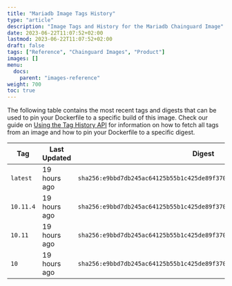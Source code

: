 ```yaml
---
title: "Mariadb Image Tags History"
type: "article"
description: "Image Tags and History for the Mariadb Chainguard Image"
date: 2023-06-22T11:07:52+02:00
lastmod: 2023-06-22T11:07:52+02:00
draft: false
tags: ["Reference", "Chainguard Images", "Product"]
images: []
menu:
  docs:
    parent: "images-reference"
weight: 700
toc: true
---
```


The following table contains the most recent tags and digests that can be used to pin your Dockerfile to a specific build of this image. Check our guide on [Using the Tag History API](/chainguard/chainguard-images/using-the-tag-history-api/) for information on how to fetch all tags from an image and how to pin your Dockerfile to a specific digest.

| Tag       | Last Updated | Digest                                                                    |
|-----------|--------------|---------------------------------------------------------------------------|
| `latest`  | 19 hours ago | `sha256:e9bbd7db245ac64125b55b1c425de89f37073aa1e6c3e7e966bde81538995f40` |
| `10.11.4` | 19 hours ago | `sha256:e9bbd7db245ac64125b55b1c425de89f37073aa1e6c3e7e966bde81538995f40` |
| `10.11`   | 19 hours ago | `sha256:e9bbd7db245ac64125b55b1c425de89f37073aa1e6c3e7e966bde81538995f40` |
| `10`      | 19 hours ago | `sha256:e9bbd7db245ac64125b55b1c425de89f37073aa1e6c3e7e966bde81538995f40` |
